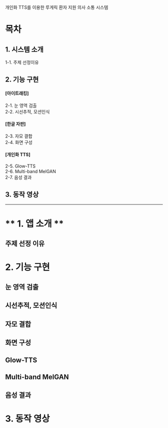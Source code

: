 개인화 TTS를 이용한 루게릭 환자 지원 의사 소통 시스템

# 목차

## 1. 시스템 소개
1-1. 주제 선정이유   

## 2. 기능 구현
#### [아이트래킹]   
2-1. 눈 영역 검출   
2-2. 시선추적, 모션인식   
  
#### [한글 자판]   
2-3. 자모 결합   
2-4. 화면 구성   

#### [개인화 TTS]   
2-5. Glow-TTS   
2-6. Multi-band MelGAN   
2-7. 음성 결과   

## 3. 동작 영상   

<hr>

# ** 1. 앱 소개 **

## 주제 선정 이유

# 2. 기능 구현 

## 눈 영역 검출

## 시선추적, 모션인식

##  자모 결합

## 화면 구성

## Glow-TTS

## Multi-band MelGAN

## 음성 결과

# 3. 동작 영상


